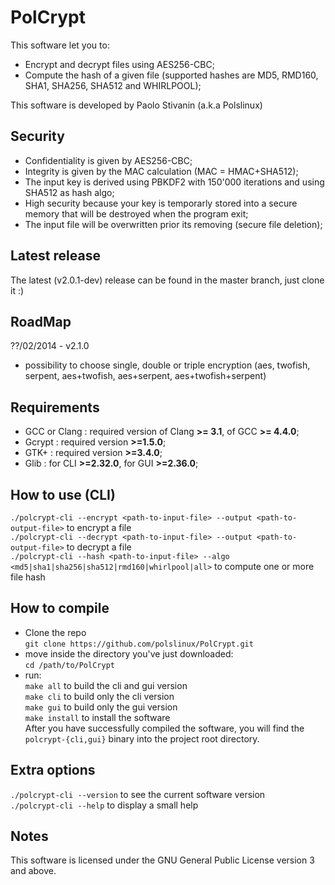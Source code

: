 PolCrypt
========

This software let you to:
* Encrypt and decrypt files using AES256-CBC;
* Compute the hash of a given file (supported hashes are MD5, RMD160, SHA1, SHA256, SHA512 and WHIRLPOOL);

This software is developed by Paolo Stivanin (a.k.a Polslinux)


Security
--------
* Confidentiality is given by AES256-CBC;
* Integrity is given by the MAC calculation (MAC = HMAC+SHA512);
* The input key is derived using PBKDF2 with 150'000 iterations and using SHA512 as hash algo;
* High security because your key is temporarly stored into a secure memory that will be destroyed when the program exit;
* The input file will be overwritten prior its removing (secure file deletion);


Latest release
--------------
The latest (v2.0.1-dev) release can be found in the master branch, just clone it :)


RoadMap
-------
??/02/2014 - v2.1.0
* possibility to choose single, double or triple encryption (aes, twofish, serpent, aes+twofish, aes+serpent, aes+twofish+serpent)

Requirements
------------
* GCC or Clang	: required version of Clang **>= 3.1**, of GCC **>= 4.4.0**;
* Gcrypt	: required version **>=1.5.0**;
* GTK+		: required version **>=3.4.0**;
* Glib		: for CLI **>=2.32.0**, for GUI **>=2.36.0**;

How to use (CLI)
---------------
`./polcrypt-cli --encrypt <path-to-input-file> --output <path-to-output-file>` to encrypt a file<br>
`./polcrypt-cli --decrypt <path-to-input-file> --output <path-to-output-file>` to decrypt a file<br>
`./polcrypt-cli --hash <path-to-input-file> --algo <md5|sha1|sha256|sha512|rmd160|whirlpool|all>` to compute one or more file hash<br>


How to compile
--------------
* Clone the repo<br>
`git clone https://github.com/polslinux/PolCrypt.git`<br>
* move inside the directory you've just downloaded:<br>
`cd /path/to/PolCrypt`<br>
* run:<br>
`make all` to build the cli and gui version<br>
`make cli` to build only the cli version<br>
`make gui` to build only the gui version<br>
`make install` to install the software<br>
After you have successfully compiled the software, you will find the `polcrypt-{cli,gui}` binary into the project root directory.


Extra options
-------------
`./polcrypt-cli --version` to see the current software version<br>
`./polcrypt-cli --help` to display a small help<br>


Notes
-----
This software is licensed under the GNU General Public License version 3 and above.
